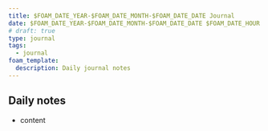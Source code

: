 ```yaml
---
title: $FOAM_DATE_YEAR-$FOAM_DATE_MONTH-$FOAM_DATE_DATE Journal
date: $FOAM_DATE_YEAR-$FOAM_DATE_MONTH-$FOAM_DATE_DATE $FOAM_DATE_HOUR:$FOAM_DATE_MINUTE:$FOAM_DATE_SECOND $CURRENT_TIMEZONE_OFFSET
# draft: true
type: journal
tags:
  - journal
foam_template:
  description: Daily journal notes
---
```


## Daily notes

* content
